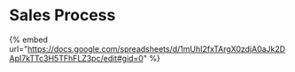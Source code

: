 # Sales Process

{% embed url="https://docs.google.com/spreadsheets/d/1mUhI2fxTArgX0zdjA0aJk2DApI7kTTc3H5TFhFLZ3pc/edit#gid=0" %}

